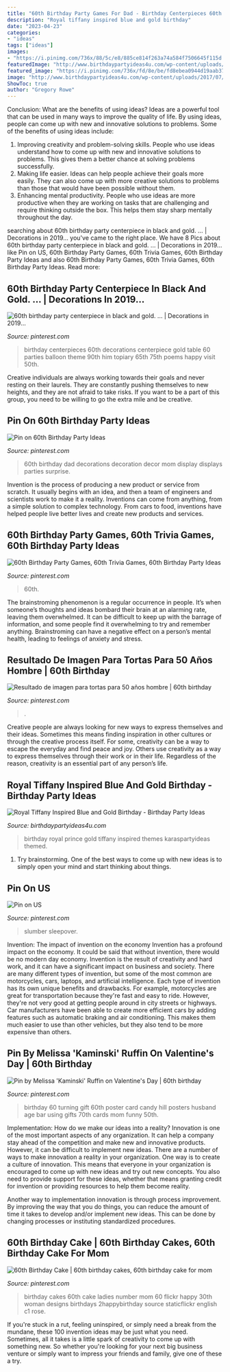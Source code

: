 ```yaml
---
title: "60th Birthday Party Games For Dad - Birthday Centerpieces 60th Decorations Centerpiece Gold Table 60 Parties Balloon Theme 90th Him Topiary 65th 75th Poems Happy Visit 50th"
description: "Royal tiffany inspired blue and gold birthday"
date: "2023-04-23"
categories:
- "ideas"
tags: ["ideas"]
images:
- "https://i.pinimg.com/736x/88/5c/e8/885ce814f263a74a584f7506645f115d.jpg"
featuredImage: "http://www.birthdaypartyideas4u.com/wp-content/uploads/2017/07/Royal-Tiffany-Inspired-Blue-And-Gold-Birthday-Balloons-600x944.jpg"
featured_image: "https://i.pinimg.com/736x/fd/8e/be/fd8ebea0944d19aab372ce2ef13ca55b.jpg"
image: "http://www.birthdaypartyideas4u.com/wp-content/uploads/2017/07/Royal-Tiffany-Inspired-Blue-And-Gold-Birthday-Balloons-600x944.jpg"
ShowToc: true
author: "Gregory Rowe"
---
```



Conclusion: What are the benefits of using ideas?
Ideas are a powerful tool that can be used in many ways to improve the quality of life. By using ideas, people can come up with new and innovative solutions to problems. Some of the benefits of using ideas include: 
1) Improving creativity and problem-solving skills. People who use ideas understand how to come up with new and innovative solutions to problems. This gives them a better chance at solving problems successfully. 
2) Making life easier. Ideas can help people achieve their goals more easily. They can also come up with more creative solutions to problems than those that would have been possible without them. 
3) Enhancing mental productivity. People who use ideas are more productive when they are working on tasks that are challenging and require thinking outside the box. This helps them stay sharp mentally throughout the day.

	

		
searching about 60th birthday party centerpiece in black and gold. … | Decorations in 2019… you've came to the right place. We have 8 Pics about 60th birthday party centerpiece in black and gold. … | Decorations in 2019… like Pin on US, 60th Birthday Party Games, 60th Trivia Games, 60th Birthday Party Ideas and also 60th Birthday Party Games, 60th Trivia Games, 60th Birthday Party Ideas. Read more:
		
    
## 60th Birthday Party Centerpiece In Black And Gold. … | Decorations In 2019…

<img loading=lazy src="https://i.pinimg.com/736x/da/d1/a7/dad1a7264bb50f88dfc8f7c318482ccb--birthday-party-centerpieces--birthday-party-ideas.jpg?b=t" onerror="this.onerror=null;this.src='https://tse2.mm.bing.net/th?id=OIP.xPtTIbdBwlTGBSbmGDAZ1QHaJ4&amp;pid=15.1';" alt="60th birthday party centerpiece in black and gold. … | Decorations in 2019…">

_Source: pinterest.com_

>birthday centerpieces 60th decorations centerpiece gold table 60 parties balloon theme 90th him topiary 65th 75th poems happy visit 50th. 

	

Creative individuals are always working towards their goals and never resting on their laurels. They are constantly pushing themselves to new heights, and they are not afraid to take risks. If you want to be a part of this group, you need to be willing to go the extra mile and be creative.

    
## Pin On 60th Birthday Party Ideas

<img loading=lazy src="https://i.pinimg.com/736x/88/5c/e8/885ce814f263a74a584f7506645f115d.jpg" onerror="this.onerror=null;this.src='https://tse3.mm.bing.net/th?id=OIP.15_dI0elEkwMqBMrKxORTAHaJ3&amp;pid=15.1';" alt="Pin on 60th Birthday Party Ideas">

_Source: pinterest.com_

>60th birthday dad decorations decoration decor mom display displays parties surprise. 

	

Invention is the process of producing a new product or service from scratch. It usually begins with an idea, and then a team of engineers and scientists work to make it a reality. Inventions can come from anything, from a simple solution to complex technology. From cars to food, inventions have helped people live better lives and create new products and services.

    
## 60th Birthday Party Games, 60th Trivia Games, 60th Birthday Party Ideas

<img loading=lazy src="https://i.pinimg.com/736x/55/96/d3/5596d3ca258b11d0806a5045a357f113.jpg" onerror="this.onerror=null;this.src='https://tse4.mm.bing.net/th?id=OIP.3ue5elfExaIxmHwk49KeSAHaLH&amp;pid=15.1';" alt="60th Birthday Party Games, 60th Trivia Games, 60th Birthday Party Ideas">

_Source: pinterest.com_

>60th. 

	

The brainstroming phenomenon is a regular occurrence in people. It’s when someone’s thoughts and ideas bombard their brain at an alarming rate, leaving them overwhelmed. It can be difficult to keep up with the barrage of information, and some people find it overwhelming to try and remember anything. Brainstroming can have a negative effect on a person’s mental health, leading to feelings of anxiety and stress.

    
## Resultado De Imagen Para Tortas Para 50 Años Hombre | 60th Birthday

<img loading=lazy src="https://i.pinimg.com/736x/fd/8e/be/fd8ebea0944d19aab372ce2ef13ca55b.jpg" onerror="this.onerror=null;this.src='https://tse1.mm.bing.net/th?id=OIP.rfmUw2S-CSxcfUKgZif0SQAAAA&amp;pid=15.1';" alt="Resultado de imagen para tortas para 50 años hombre | 60th birthday">

_Source: pinterest.com_

>. 

	

Creative people are always looking for new ways to express themselves and their ideas. Sometimes this means finding inspiration in other cultures or through the creative process itself. For some, creativity can be a way to escape the everyday and find peace and joy. Others use creativity as a way to express themselves through their work or in their life. Regardless of the reason, creativity is an essential part of any person’s life.

    
## Royal Tiffany Inspired Blue And Gold Birthday - Birthday Party Ideas

<img loading=lazy src="http://www.birthdaypartyideas4u.com/wp-content/uploads/2017/07/Royal-Tiffany-Inspired-Blue-And-Gold-Birthday-Balloons-600x944.jpg" onerror="this.onerror=null;this.src='https://tse1.mm.bing.net/th?id=OIP.HGpQuYcvUq83pkvRxo05LwHaLp&amp;pid=15.1';" alt="Royal Tiffany Inspired Blue and Gold Birthday - Birthday Party Ideas">

_Source: birthdaypartyideas4u.com_

>birthday royal prince gold tiffany inspired themes karaspartyideas themed. 

	

1. Try brainstorming. One of the best ways to come up with new ideas is to simply open your mind and start thinking about things.

    
## Pin On US

<img loading=lazy src="https://i.pinimg.com/736x/03/c8/af/03c8afb775b47a9291ecb1e7cb11c189.jpg" onerror="this.onerror=null;this.src='https://tse2.mm.bing.net/th?id=OIP.xfmk0sBt77pxYqLluhYagAAAAA&amp;pid=15.1';" alt="Pin on US">

_Source: pinterest.com_

>slumber sleepover. 

	

Invention: The impact of invention on the economy
Invention has a profound impact on the economy. It could be said that without invention, there would be no modern day economy. Invention is the result of creativity and hard work, and it can have a significant impact on business and society. There are many different types of invention, but some of the most common are motorcycles, cars, laptops, and artificial intelligence. Each type of invention has its own unique benefits and drawbacks. For example, motorcycles are great for transportation because they're fast and easy to ride. However, they're not very good at getting people around in city streets or highways. Car manufacturers have been able to create more efficient cars by adding features such as automatic braking and air conditioning. This makes them much easier to use than other vehicles, but they also tend to be more expensive than others.

    
## Pin By Melissa &#039;Kaminski&#039; Ruffin On Valentine&#039;s Day | 60th Birthday

<img loading=lazy src="https://i.pinimg.com/736x/0d/66/8a/0d668ad79a05471ead32f6d902f0cb33.jpg" onerror="this.onerror=null;this.src='https://tse2.mm.bing.net/th?id=OIP.9xvgZOitSv9JEo4G_fzQmAHaJ4&amp;pid=15.1';" alt="Pin by Melissa &#039;Kaminski&#039; Ruffin on Valentine&#039;s Day | 60th birthday">

_Source: pinterest.com_

>birthday 60 turning gift 60th poster card candy hill posters husband age bar using gifts 70th cards mom funny 50th. 

	

Implementation: How do we make our ideas into a reality?
Innovation is one of the most important aspects of any organization. It can help a company stay ahead of the competition and make new and innovative products. However, it can be difficult to implement new ideas. There are a number of ways to make innovation a reality in your organization. 
One way is to create a culture of innovation. This means that everyone in your organization is encouraged to come up with new ideas and try out new concepts. You also need to provide support for these ideas, whether that means granting credit for invention or providing resources to help them become reality. 

Another way to implementation innovation is through process improvement. By improving the way that you do things, you can reduce the amount of time it takes to develop and/or implement new ideas. This can be done by changing processes or instituting standardized procedures.

    
## 60th Birthday Cake | 60th Birthday Cakes, 60th Birthday Cake For Mom

<img loading=lazy src="https://i.pinimg.com/736x/df/00/ac/df00ac5f22e441233b76c1370fd6746f--th-birthday-cakes-number-cakes.jpg" onerror="this.onerror=null;this.src='https://tse3.mm.bing.net/th?id=OIP.ZUPufrVnR7SRcUspukj-2AHaFj&amp;pid=15.1';" alt="60th Birthday Cake | 60th birthday cakes, 60th birthday cake for mom">

_Source: pinterest.com_

>birthday cakes 60th cake ladies number mom 60 flickr happy 30th woman designs birthdays 2happybirthday source staticflickr english c1 rose. 

	

If you're stuck in a rut, feeling uninspired, or simply need a break from the mundane, these 100 invention ideas may be just what you need. Sometimes, all it takes is a little spark of creativity to come up with something new. So whether you're looking for your next big business venture or simply want to impress your friends and family, give one of these a try.


